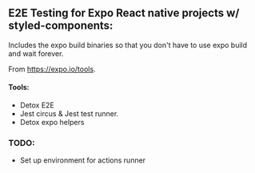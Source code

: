 ##  E2E Testing for Expo React native projects w/ styled-components:

Includes the expo build binaries so that you don't have to use expo build and wait forever.

From https://expo.io/tools.

#### Tools:

- Detox E2E
- Jest circus & Jest test runner.
- Detox expo helpers

### TODO:

- Set up environment for actions runner
